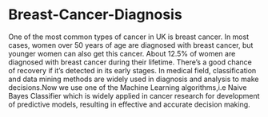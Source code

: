 # Breast-Cancer-Diagnosis
One of the most common types of cancer in UK is breast cancer. In most cases, women over 50 years of age are diagnosed with breast cancer, but younger women can also get this cancer. About 12.5% of women are diagnosed with breast cancer during their lifetime. There’s a good chance of recovery if it’s detected in its early stages. In medical field, classification and data mining methods are widely used in diagnosis and analysis to make decisions.Now we use one of the Machine Learning algorithms,i.e Naive Bayes Classifier which is widely applied in cancer research for development of predictive models, resulting in effective and accurate decision making.
